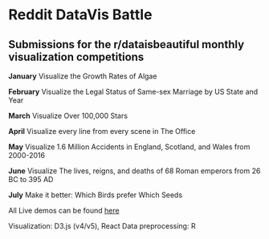 # Reddit DataVis Battle
## Submissions for the r/dataisbeautiful monthly visualization competitions

**January** Visualize the Growth Rates of Algae
  
**February** Visualize the Legal Status of Same-sex Marriage by US State and Year
 
**March** Visualize Over 100,000 Stars
 
**April** Visualize every line from every scene in The Office

**May** Visualize 1.6 Million Accidents in England, Scotland, and Wales from 2000-2016

**June** Visualize The lives, reigns, and deaths of 68 Roman emperors from 26 BC to 395 AD

**July** Make it better: Which Birds prefer Which Seeds
  
All Live demos can be found [here](https://maryzam.github.io/reddit-dataVis-battle/)

Visualization: D3.js (v4/v5), React
Data preprocessing: R
